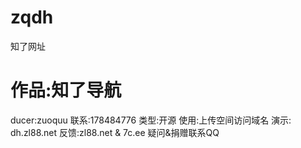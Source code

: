 ﻿# zqdh
知了网址
# #######################
# 作品:知了导航
ducer:zuoquu
联系:178484776
类型:开源
使用:上传空间访问域名
演示: dh.zl88.net
反馈:zl88.net & 7c.ee
疑问&捐赠联系QQ
# #######################
